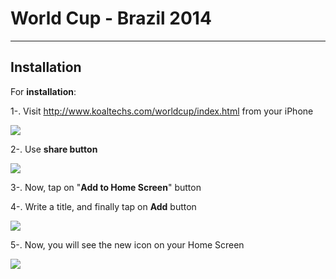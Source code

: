 World Cup - Brazil 2014
======================
----------
Installation
------------

For **installation**:

1-. Visit <a href="http://www.koaltechs.com/worldcup/index.html">http://www.koaltechs.com/worldcup/index.html</a> from your iPhone

<img src="https://dl.dropboxusercontent.com/u/185610/wordcup/1.png"/>

2-. Use **share button**

<img src="https://dl.dropboxusercontent.com/u/185610/wordcup/2.png"/>

3-. Now, tap on "**Add to Home Screen**" button

4-. Write a title, and finally tap on **Add** button

<img src="https://dl.dropboxusercontent.com/u/185610/wordcup/3.png"/>

5-. Now, you will see the new icon on your Home Screen

<img src="https://dl.dropboxusercontent.com/u/185610/wordcup/4.png"/>

